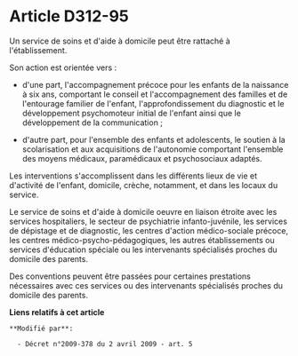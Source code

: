 # Article D312-95

Un service de soins et d'aide à domicile peut être rattaché à l'établissement.

Son action est orientée vers :

- d'une part, l'accompagnement précoce pour les enfants de la naissance à six ans, comportant le conseil et l'accompagnement
des familles et de l'entourage familier de l'enfant, l'approfondissement du diagnostic et le développement psychomoteur
initial de l'enfant ainsi que le développement de la communication ;

- d'autre part, pour l'ensemble des enfants et adolescents, le soutien à la scolarisation et aux acquisitions de l'autonomie
comportant l'ensemble des moyens médicaux, paramédicaux et psychosociaux adaptés.

Les interventions s'accomplissent dans les différents lieux de vie et d'activité de l'enfant, domicile, crèche, notamment, et
dans les locaux du service.

Le service de soins et d'aide à domicile oeuvre en liaison étroite avec les services hospitaliers, le secteur de psychiatrie
infanto-juvénile, les services de dépistage et de diagnostic, les centres d'action médico-sociale précoce, les centres
médico-psycho-pédagogiques, les autres établissements ou services d'éducation spéciale ou les intervenants spécialisés
proches du domicile des parents.

Des conventions peuvent être passées pour certaines prestations nécessaires avec ces services ou des intervenants spécialisés
proches du domicile des parents.

**Liens relatifs à cet article**

	**Modifié par**:

	  - Décret n°2009-378 du 2 avril 2009 - art. 5
